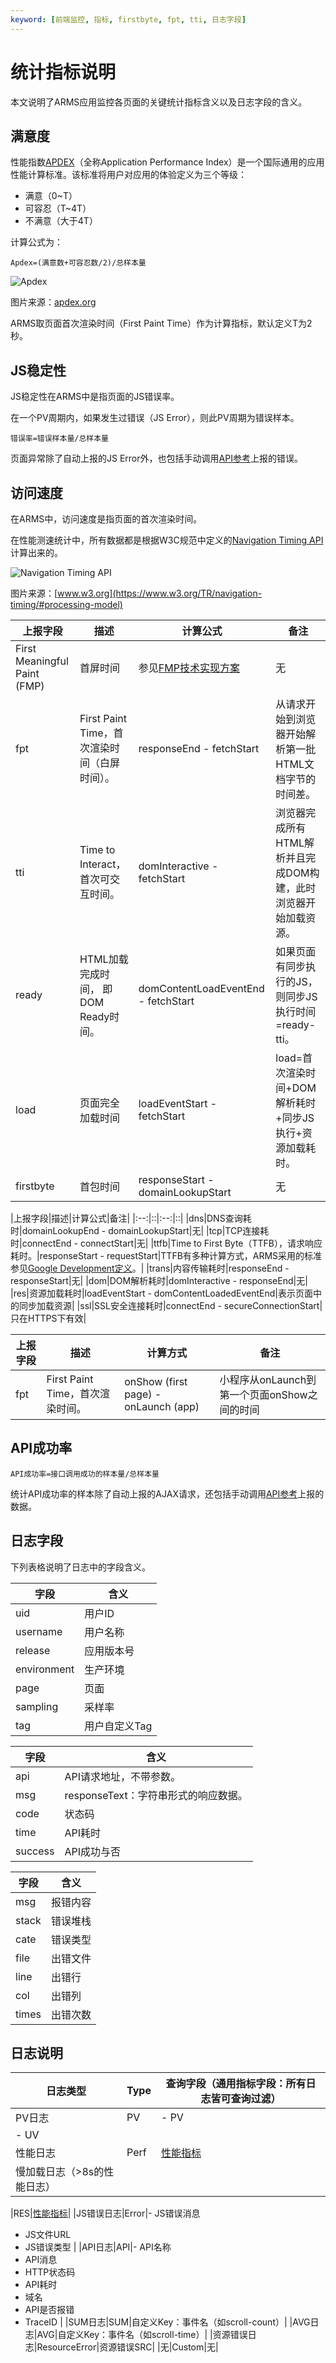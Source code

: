 ```yaml
---
keyword: [前端监控, 指标, firstbyte, fpt, tti, 日志字段]
---
```


# 统计指标说明

本文说明了ARMS应用监控各页面的关键统计指标含义以及日志字段的含义。

## 满意度

性能指数[APDEX](http://www.apdex.org/)（全称Application Performance Index）是一个国际通用的应用性能计算标准。该标准将用户对应用的体验定义为三个等级：

-   满意（0~T）
-   可容忍（T~4T）
-   不满意（大于4T）

计算公式为：

```
Apdex=(满意数+可容忍数/2)/总样本量
```

![Apdex](https://static-aliyun-doc.oss-cn-hangzhou.aliyuncs.com/assets/img/zh-CN/7870348951/p43776.gif)

图片来源：[apdex.org](http://www.apdex.org/images/overview_figure1_performancezones_256_111.gif)

ARMS取页面首次渲染时间（First Paint Time）作为计算指标，默认定义T为2秒。

## JS稳定性

JS稳定性在ARMS中是指页面的JS错误率。

在一个PV周期内，如果发生过错误（JS Error），则此PV周期为错误样本。

```
错误率=错误样本量/总样本量
```

页面异常除了自动上报的JS Error外，也包括手动调用[API参考](/cn.zh-CN/前端监控/API参考.md)上报的错误。

## 访问速度

在ARMS中，访问速度是指页面的首次渲染时间。

在性能测速统计中，所有数据都是根据W3C规范中定义的[Navigation Timing API](https://www.w3.org/TR/navigation-timing/)计算出来的。

![Navigation Timing API](https://static-aliyun-doc.oss-cn-hangzhou.aliyuncs.com/assets/img/zh-CN/1088338951/p43777.png)

图片来源：[www.w3.org](https://www.w3.org/TR/navigation-timing/#processing-model)

|上报字段|描述|计算公式|备注|
|----|--|----|--|
|First Meaningful Paint \(FMP\)|首屏时间|参见[FMP技术实现方案](https://zhuanlan.zhihu.com/p/44933789)|无|
|fpt|First Paint Time，首次渲染时间（白屏时间）。|responseEnd - fetchStart|从请求开始到浏览器开始解析第一批HTML文档字节的时间差。|
|tti|Time to Interact，首次可交互时间。|domInteractive - fetchStart|浏览器完成所有HTML解析并且完成DOM构建，此时浏览器开始加载资源。|
|ready|HTML加载完成时间， 即DOM Ready时间。|domContentLoadEventEnd - fetchStart|如果页面有同步执行的JS，则同步JS执行时间=ready-tti。|
|load|页面完全加载时间|loadEventStart - fetchStart|load=首次渲染时间+DOM解析耗时+同步JS执行+资源加载耗时。|
|firstbyte|首包时间|responseStart - domainLookupStart|无|

|上报字段|描述|计算公式|备注|
|:--:|::|:--:|::|
|dns|DNS查询耗时|domainLookupEnd - domainLookupStart|无|
|tcp|TCP连接耗时|connectEnd - connectStart|无|
|ttfb|Time to First Byte（TTFB），请求响应耗时。|responseStart - requestStart|TTFB有多种计算方式，ARMS采用的标准参见[Google Development定义](https://developers.google.com/web/tools/chrome-devtools/network-performance/reference#timing)。|
|trans|内容传输耗时|responseEnd - responseStart|无|
|dom|DOM解析耗时|domInteractive - responseEnd|无|
|res|资源加载耗时|loadEventStart - domContentLoadedEventEnd|表示页面中的同步加载资源|
|ssl|SSL安全连接耗时|connectEnd - secureConnectionStart|只在HTTPS下有效|

|上报字段|描述|计算方式|备注|
|----|--|----|--|
|fpt|First Paint Time，首次渲染时间。|onShow \(first page\) - onLaunch \(app\)|小程序从onLaunch到第一个页面onShow之间的时间|

## API成功率

```
API成功率=接口调用成功的样本量/总样本量
```

统计API成功率的样本除了自动上报的AJAX请求，还包括手动调用[API参考](/cn.zh-CN/前端监控/API参考.md)上报的数据。

## 日志字段

下列表格说明了日志中的字段含义。

|字段|含义|
|--|--|
|uid|用户ID|
|username|用户名称|
|release|应用版本号|
|environment|生产环境|
|page|页面|
|sampling|采样率|
|tag|用户自定义Tag|

|字段|含义|
|--|--|
|api|API请求地址，不带参数。|
|msg|responseText：字符串形式的响应数据。|
|code|状态码|
|time|API耗时|
|success|API成功与否|

|字段|含义|
|--|--|
|msg|报错内容|
|stack|错误堆栈|
|cate|错误类型|
|file|出错文件|
|line|出错行|
|col|出错列|
|times|出错次数|

## 日志说明

|日志类型|Type|查询字段（通用指标字段：所有日志皆可查询过滤） |
|----|----|-------------------------|
|PV日志|PV|-   PV
-   UV |
|性能日志|Perf|[性能指标](#section_hjl_zhr_s2b)|
|慢加载日志（\>8s的性能日志）

|RES|[性能指标](#section_hjl_zhr_s2b)|
|JS错误日志|Error|-   JS错误消息
-   JS文件URL
-   JS错误类型 |
|API日志|API|-   API名称
-   API消息
-   HTTP状态码
-   API耗时
-   域名
-   API是否报错
-   TraceID |
|SUM日志|SUM|自定义Key：事件名（如scroll-count）|
|AVG日志|AVG|自定义Key：事件名（如scroll-time）|
|资源错误日志|ResourceError|资源错误SRC|
|无|Custom|无|

